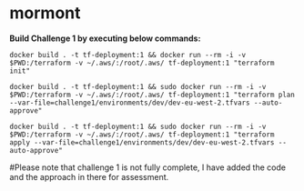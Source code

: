 # mormont

**Build Challenge 1 by executing below commands:**

`docker build . -t tf-deployment:1 && docker run --rm -i -v $PWD:/terraform -v ~/.aws/:/root/.aws/ tf-deployment:1 "terraform init"`

`docker build . -t tf-deployment:1 && sudo docker run --rm -i -v $PWD:/terraform -v ~/.aws/:/root/.aws/ tf-deployment:1 "terraform plan --var-file=challenge1/environments/dev/dev-eu-west-2.tfvars --auto-approve"`

`docker build . -t tf-deployment:1 && sudo docker run --rm -i -v $PWD:/terraform -v ~/.aws/:/root/.aws/ tf-deployment:1 "terraform apply --var-file=challenge1/environments/dev/dev-eu-west-2.tfvars --auto-approve"`

#Please note that challenge 1 is not fully complete, I have added the code and the approach in there for assessment.
